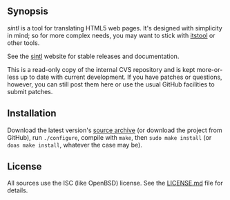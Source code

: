 ## Synopsis

*sintl* is a tool for translating HTML5 web pages.  It's designed with
simplicity in mind; so for more complex needs, you may want to stick
with [itstool](http://itstool.org/) or other tools.

See the [sintl](https://kristaps.bsd.lv/sintl) website for stable
releases and documentation.

This is a read-only copy of the internal CVS repository and is kept
more-or-less up to date with current development.  If you have patches
or questions, however, you can still post them here or use the usual
GitHub facilities to submit patches.

## Installation

Download the latest version's 
[source archive](https://kristaps.bsd.lv/sintl/snapshots/sintl.tar.gz) 
(or download the project from GitHub), run `./configure`,
compile with `make`, then `sudo make install` (or `doas make install`,
whatever the case may be).

## License

All sources use the ISC (like OpenBSD) license.
See the [LICENSE.md](LICENSE.md) file for details.
